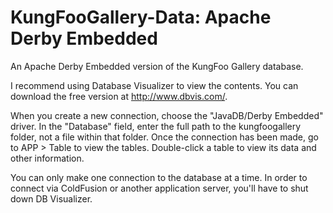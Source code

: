 KungFooGallery-Data: Apache Derby Embedded
===================

An Apache Derby Embedded version of the KungFoo Gallery database.

I recommend using Database Visualizer to view the contents. You can download the free version at http://www.dbvis.com/. 

When you create a new connection, choose the "JavaDB/Derby Embedded" driver. In the "Database" field, enter the full path to the kungfoogallery folder, not a file within that folder. Once the connection has been made, go to APP > Table to view the tables. Double-click a table to view its data and other information.

You can only make one connection to the database at a time. In order to connect via ColdFusion or another application server, you'll have to shut down DB Visualizer.
